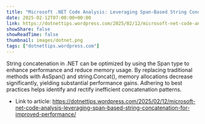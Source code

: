 ```yaml
---
title: "Microsoft .NET Code Analysis: Leveraging Span-Based String Concatenation for Improved Performance"
date: 2025-02-12T07:00:00+00:00
link: https://dotnettips.wordpress.com/2025/02/12/microsoft-net-code-analysis-leveraging-span-based-string-concatenation-for-improved-performance/
showShare: false
showReadTime: false
thumbnail: images/dotnet.png
tags: ["dotnettips.wordpress.com"]
---
```

String concatenation in .NET can be optimized by using the Span type to enhance performance and reduce memory usage. By replacing traditional methods with AsSpan() and string.Concat(), memory allocations decrease significantly, yielding substantial performance gains. Adhering to best practices helps identify and rectify inefficient concatenation patterns.

- Link to article: https://dotnettips.wordpress.com/2025/02/12/microsoft-net-code-analysis-leveraging-span-based-string-concatenation-for-improved-performance/